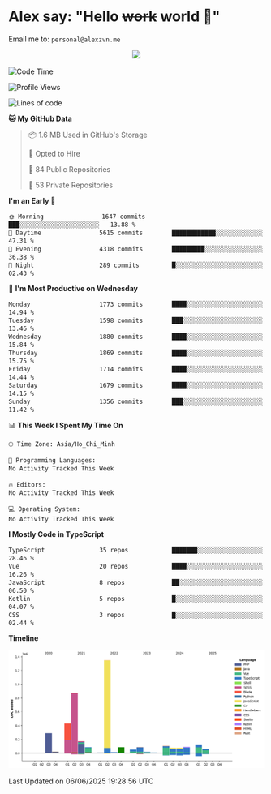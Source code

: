 # Alex say: "Hello ~~work~~ world 🐾"
Email me to: `personal@alexzvn.me`


<p align=center>
  <a href="https://skillicons.dev">
    <img src="https://skillicons.dev/icons?i=ts,js,php,nodejs,bun,vue,nuxt,react,svelte,tauri,laravel,rust,mongodb,docker,electron,redis,rabbitmq,tailwind,git,cloudflare,elysia,mysql,nginx,rollupjs,sentry,ubuntu,yarn,html,css,vite" />
  </a>
</p>

<!--START_SECTION:waka-->
![Code Time](http://img.shields.io/badge/Code%20Time-1%2C066%20hrs%2055%20mins-blue)

![Profile Views](http://img.shields.io/badge/Profile%20Views-0-blue)

![Lines of code](https://img.shields.io/badge/From%20Hello%20World%20I%27ve%20Written-4.0%20million%20lines%20of%20code-blue)

**🐱 My GitHub Data** 

> 📦 1.6 MB Used in GitHub's Storage 
 > 
> 💼 Opted to Hire
 > 
> 📜 84 Public Repositories 
 > 
> 🔑 53 Private Repositories 
 > 
**I'm an Early 🐤** 

```text
🌞 Morning                1647 commits        ███░░░░░░░░░░░░░░░░░░░░░░   13.88 % 
🌆 Daytime                5615 commits        ████████████░░░░░░░░░░░░░   47.31 % 
🌃 Evening                4318 commits        █████████░░░░░░░░░░░░░░░░   36.38 % 
🌙 Night                  289 commits         █░░░░░░░░░░░░░░░░░░░░░░░░   02.43 % 
```
📅 **I'm Most Productive on Wednesday** 

```text
Monday                   1773 commits        ████░░░░░░░░░░░░░░░░░░░░░   14.94 % 
Tuesday                  1598 commits        ███░░░░░░░░░░░░░░░░░░░░░░   13.46 % 
Wednesday                1880 commits        ████░░░░░░░░░░░░░░░░░░░░░   15.84 % 
Thursday                 1869 commits        ████░░░░░░░░░░░░░░░░░░░░░   15.75 % 
Friday                   1714 commits        ████░░░░░░░░░░░░░░░░░░░░░   14.44 % 
Saturday                 1679 commits        ████░░░░░░░░░░░░░░░░░░░░░   14.15 % 
Sunday                   1356 commits        ███░░░░░░░░░░░░░░░░░░░░░░   11.42 % 
```


📊 **This Week I Spent My Time On** 

```text
🕑︎ Time Zone: Asia/Ho_Chi_Minh

💬 Programming Languages: 
No Activity Tracked This Week

🔥 Editors: 
No Activity Tracked This Week

💻 Operating System: 
No Activity Tracked This Week
```

**I Mostly Code in TypeScript** 

```text
TypeScript               35 repos            ███████░░░░░░░░░░░░░░░░░░   28.46 % 
Vue                      20 repos            ████░░░░░░░░░░░░░░░░░░░░░   16.26 % 
JavaScript               8 repos             ██░░░░░░░░░░░░░░░░░░░░░░░   06.50 % 
Kotlin                   5 repos             █░░░░░░░░░░░░░░░░░░░░░░░░   04.07 % 
CSS                      3 repos             █░░░░░░░░░░░░░░░░░░░░░░░░   02.44 % 
```



**Timeline**

![Lines of Code chart](https://raw.githubusercontent.com/alexzvn/alexzvn/main/assets/bar_graph.png)


 Last Updated on 06/06/2025 19:28:56 UTC
<!--END_SECTION:waka-->

